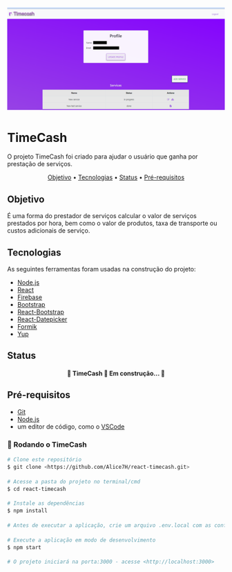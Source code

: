 <h1 align="center">
  <img alt="TimeCash" title="#TimeCash" src="/src/images/banner.png" />
</h1>

# TimeCash
O projeto TimeCash foi criado para ajudar o usuário que ganha por prestação de serviços.

<p align="center">
 <a href="#objetivo">Objetivo</a> • 
 <a href="#tecnologias">Tecnologias</a> • 
 <a href="#status">Status</a> •
 <a href="#pré-requisitos">Pré-requisitos</a>
</p>

## Objetivo 
É uma forma do prestador de serviços calcular o valor de serviços prestados por hora, bem como o valor de produtos, taxa de transporte ou custos adicionais de serviço.

## Tecnologias
As seguintes ferramentas foram usadas na construção do projeto:

- [Node.js](https://nodejs.org/en/)
- [React](https://pt-br.reactjs.org/)
- [Firebase](https://firebase.google.com/docs)
- [Bootstrap](https://getbootstrap.com/)
- [React-Bootstrap](https://react-bootstrap.github.io/)
- [React-Datepicker](https://www.npmjs.com/package/react-datepicker)
- [Formik](https://formik.org/)
- [Yup](https://www.npmjs.com/package/yup)

## Status
<h4 align="center"> 
	🚧 TimeCash 🚀 Em construção...  🚧
</h4>

## Pré-requisitos

- [Git](https://git-scm.com)
- [Node.js](https://nodejs.org/en/) 
- um editor de código, como o [VSCode](https://code.visualstudio.com/)

### 🎲 Rodando o TimeCash
```bash
# Clone este repositório
$ git clone <https://github.com/Alice7H/react-timecash.git>

# Acesse a pasta do projeto no terminal/cmd
$ cd react-timecash

# Instale as dependências
$ npm install

# Antes de executar a aplicação, crie um arquivo .env.local com as configurações do firebase

# Execute a aplicação em modo de desenvolvimento
$ npm start

# O projeto iniciará na porta:3000 - acesse <http://localhost:3000>
```
